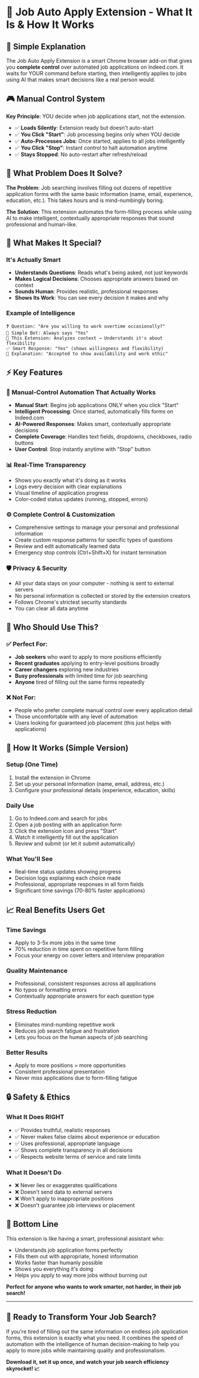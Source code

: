 # 🎯 Job Auto Apply Extension - What It Is & How It Works

## 📖 **Simple Explanation**

The Job Auto Apply Extension is a smart Chrome browser add-on that gives you **complete control** over automated job applications on Indeed.com. It waits for YOUR command before starting, then intelligently applies to jobs using AI that makes smart decisions like a real person would.

## 🎮 **Manual Control System**

**Key Principle**: YOU decide when job applications start, not the extension.

- ✅ **Loads Silently**: Extension ready but doesn't auto-start
- ✅ **You Click "Start"**: Job processing begins only when YOU decide  
- ✅ **Auto-Processes Jobs**: Once started, applies to all jobs intelligently
- ✅ **You Click "Stop"**: Instant control to halt automation anytime
- ✅ **Stays Stopped**: No auto-restart after refresh/reload

## 🤔 **What Problem Does It Solve?**

**The Problem**: Job searching involves filling out dozens of repetitive application forms with the same basic information (name, email, experience, education, etc.). This takes hours and is mind-numbingly boring.

**The Solution**: This extension automates the form-filling process while using AI to make intelligent, contextually appropriate responses that sound professional and human-like.

## 🧠 **What Makes It Special?**

### **It's Actually Smart**
- **Understands Questions**: Reads what's being asked, not just keywords
- **Makes Logical Decisions**: Chooses appropriate answers based on context  
- **Sounds Human**: Provides realistic, professional responses
- **Shows Its Work**: You can see every decision it makes and why

### **Example of Intelligence**
```
❓ Question: "Are you willing to work overtime occasionally?"
🤖 Simple Bot: Always says "Yes" 
🧠 This Extension: Analyzes context → Understands it's about flexibility 
✅ Smart Response: "Yes" (shows willingness and flexibility)
📝 Explanation: "Accepted to show availability and work ethic"
```

## ⚡ **Key Features**

### 🚀 **Manual-Control Automation That Actually Works**
- **Manual Start**: Begins job applications ONLY when you click "Start"
- **Intelligent Processing**: Once started, automatically fills forms on Indeed.com
- **AI-Powered Responses**: Makes smart, contextually appropriate decisions
- **Complete Coverage**: Handles text fields, dropdowns, checkboxes, radio buttons
- **User Control**: Stop instantly anytime with "Stop" button

### 📊 **Real-Time Transparency**
- Shows you exactly what it's doing as it works
- Logs every decision with clear explanations
- Visual timeline of application progress
- Color-coded status updates (running, stopped, errors)

### ⚙️ **Complete Control & Customization**
- Comprehensive settings to manage your personal and professional information
- Create custom response patterns for specific types of questions
- Review and edit automatically learned data
- Emergency stop controls (Ctrl+Shift+X) for instant termination

### 🛡️ **Privacy & Security**
- All your data stays on your computer - nothing is sent to external servers
- No personal information is collected or stored by the extension creators
- Follows Chrome's strictest security standards
- You can clear all data anytime

## 👥 **Who Should Use This?**

### ✅ **Perfect For:**
- **Job seekers** who want to apply to more positions efficiently
- **Recent graduates** applying to entry-level positions broadly  
- **Career changers** exploring new industries
- **Busy professionals** with limited time for job searching
- **Anyone** tired of filling out the same forms repeatedly

### ❌ **Not For:**
- People who prefer complete manual control over every application detail
- Those uncomfortable with any level of automation
- Users looking for guaranteed job placement (this just helps with applications)

## 🎯 **How It Works (Simple Version)**

### **Setup (One Time)**
1. Install the extension in Chrome
2. Set up your personal information (name, email, address, etc.)
3. Configure your professional details (experience, education, skills)

### **Daily Use**
1. Go to Indeed.com and search for jobs
2. Open a job posting with an application form
3. Click the extension icon and press "Start"
4. Watch it intelligently fill out the application
5. Review and submit (or let it submit automatically)

### **What You'll See**
- Real-time status updates showing progress
- Decision logs explaining each choice made
- Professional, appropriate responses in all form fields
- Significant time savings (70-80% faster applications)

## 📈 **Real Benefits Users Get**

### **Time Savings**
- Apply to 3-5x more jobs in the same time
- 70% reduction in time spent on repetitive form filling
- Focus your energy on cover letters and interview preparation

### **Quality Maintenance**  
- Professional, consistent responses across all applications
- No typos or formatting errors
- Contextually appropriate answers for each question type

### **Stress Reduction**
- Eliminates mind-numbing repetitive work
- Reduces job search fatigue and frustration  
- Lets you focus on the human aspects of job searching

### **Better Results**
- Apply to more positions = more opportunities
- Consistent professional presentation
- Never miss applications due to form-filling fatigue

## 🔒 **Safety & Ethics**

### **What It Does RIGHT**
- ✅ Provides truthful, realistic responses
- ✅ Never makes false claims about experience or education
- ✅ Uses professional, appropriate language
- ✅ Shows complete transparency in all decisions
- ✅ Respects website terms of service and rate limits

### **What It Doesn't Do**
- ❌ Never lies or exaggerates qualifications
- ❌ Doesn't send data to external servers
- ❌ Won't apply to inappropriate positions
- ❌ Doesn't guarantee job interviews or placement

## 🎉 **Bottom Line**

This extension is like having a smart, professional assistant who:
- Understands job application forms perfectly
- Fills them out with appropriate, honest information  
- Works faster than humanly possible
- Shows you everything it's doing
- Helps you apply to way more jobs without burning out

**Perfect for anyone who wants to work smarter, not harder, in their job search!**

---

## 🚀 **Ready to Transform Your Job Search?**

If you're tired of filling out the same information on endless job application forms, this extension is exactly what you need. It combines the speed of automation with the intelligence of human decision-making to help you apply to more jobs while maintaining quality and professionalism.

**Download it, set it up once, and watch your job search efficiency skyrocket! 📈**